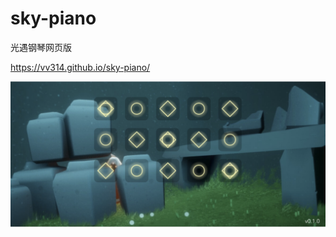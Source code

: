 # sky-piano

光遇钢琴网页版

https://vv314.github.io/sky-piano/

![sky-piano](https://raw.githubusercontent.com/vv314/sky-piano/master/screenshots/sky-piano.png)
